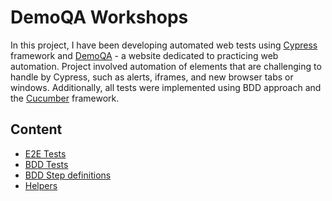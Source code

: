 # DemoQA Workshops

In this project, I have been developing automated web tests using [Cypress](https://www.cypress.io/) framework and [DemoQA](https://demoqa.com/) - a website dedicated to practicing web automation. Project involved automation of elements that are challenging to handle by Cypress, such as alerts, iframes, and new browser tabs or windows. Additionally, all tests were implemented using BDD approach and the [Cucumber](https://cucumber.io/) framework.

## Content
* [E2E Tests](https://github.com/jakubrylko/demoqa-workshops/tree/main/cypress/e2e/tests)
* [BDD Tests](https://github.com/jakubrylko/demoqa-workshops/tree/main/cypress/e2e/features)
* [BDD Step definitions](https://github.com/jakubrylko/demoqa-workshops/tree/main/cypress/support/step-definitions)
* [Helpers](https://github.com/jakubrylko/demoqa-workshops/tree/main/cypress/support)
